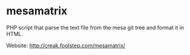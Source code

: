 mesamatrix
==========

PHP script that parse the text file from the mesa git tree and format it in HTML.

Website: http://creak.foolstep.com/mesamatrix/
